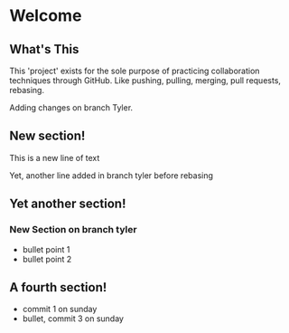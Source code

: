 # Welcome

## What's This

This 'project' exists for the sole purpose of practicing collaboration techniques through GitHub. Like pushing, pulling, merging, pull requests, rebasing. 

Adding changes on branch Tyler.

## New section!
This is a new line of text

Yet, another line added in branch tyler before rebasing

## Yet another section!
### New Section on branch tyler
 * bullet point 1
 * bullet point 2

## A fourth section!

* commit 1 on sunday
* bullet, commit 3 on sunday